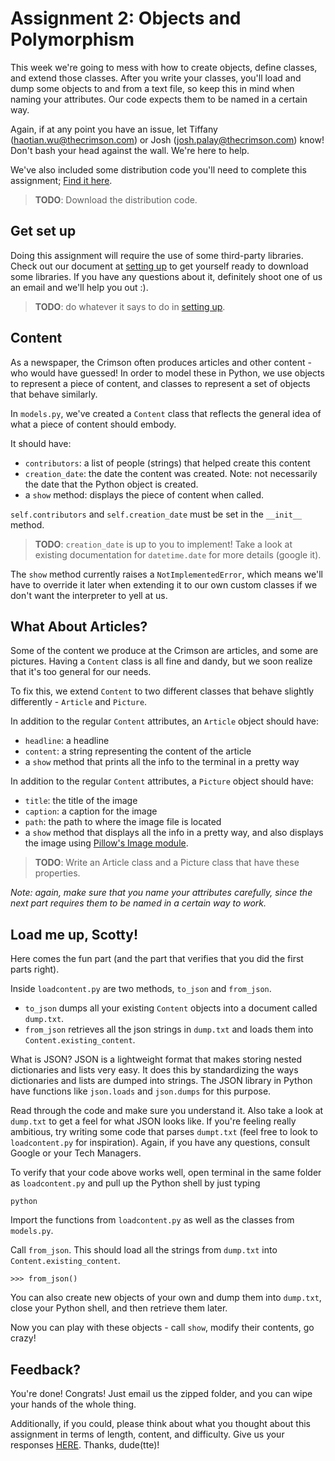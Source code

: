 # Assignment 2: Objects and Polymorphism

This week we're going to mess with how to create objects, define classes, and extend those classes. After you write your classes, you'll load and dump some objects to and from a text file, so keep this in mind when naming your attributes. Our code expects them to be named in a certain way.

Again, if at any point you have an issue, let Tiffany (haotian.wu@thecrimson.com) or Josh (josh.palay@thecrimson.com) know! Don't bash your head against the wall. We're here to help.

We've also included some distribution code you'll need to complete this assignment; [Find it here](https://github.com/harvard-crimson/comp/tree/master/assignment2/distribution_code).

> __TODO__: Download the distribution code.

## Get set up
Doing this assignment will require the use of some third-party libraries. Check out our document at [setting up](https://github.com/harvard-crimson/comp/blob/master/general/setting_up.md) to get yourself ready to download some libraries. If you have any questions about it, definitely shoot one of us an email and we'll help you out :).

> __TODO__: do whatever it says to do in [setting up](https://github.com/harvard-crimson/comp/blob/master/general/setting_up.md).

## Content
As a newspaper, the Crimson often produces articles and other content - who would have guessed! In order to model these in Python, we use objects to represent a piece of content, and classes to represent a set of objects that behave similarly.

In `models.py`, we've created a `Content` class that reflects the general idea of what a piece of content should embody.

It should have:

- `contributors`: a list of people (strings) that helped create this content 
- `creation_date`: the date the content was created.  Note: not necessarily the date that the Python object is created. 
- a `show` method: displays the piece of content when called.

`self.contributors` and `self.creation_date` must be set in the `__init__` method.

> __TODO__: `creation_date` is up to you to implement! Take a look at existing documentation for `datetime.date` for more details (google it). 

The `show` method currently raises a `NotImplementedError`, which means we'll have to override it later when extending it to our own custom classes if we don't want the interpreter to yell at us.

## What About Articles?
Some of the content we produce at the Crimson are articles, and some are pictures. Having a `Content` class is all fine and dandy, but we soon realize that it's too general for our needs.

To fix this, we extend `Content` to two different classes that behave slightly differently - `Article` and `Picture`. 

In addition to the regular `Content` attributes, an `Article` object should have:

- `headline`: a headline
- `content`: a string representing the content of the article
- a `show` method that prints all the info to the terminal in a pretty way

In addition to the regular `Content` attributes, a `Picture` object should have:

- `title`: the title of the image
- `caption`: a caption for the image
- `path`: the path to where the image file is located
- a `show` method that displays all the info in a pretty way, and also displays the image using [Pillow's Image module](http://pillow.readthedocs.org/en/latest/reference/Image.html). 

> __TODO__: Write an Article class and a Picture class that have these properties.

_Note: again, make sure that you name your attributes carefully, since the next part requires them to be named in a certain way to work._

## Load me up, Scotty!
Here comes the fun part (and the part that verifies that you did the first parts right).

Inside `loadcontent.py` are two methods, `to_json` and `from_json`. 

- `to_json` dumps all your existing `Content` objects into a document called `dump.txt`.
- `from_json` retrieves all the json strings in `dump.txt` and loads them into `Content.existing_content`.

What is JSON? JSON is a lightweight format that makes storing nested dictionaries and lists very easy. It does this by standardizing the ways dictionaries and lists are dumped into strings. The JSON library in Python have functions like `json.loads` and `json.dumps` for this purpose.

Read through the code and make sure you understand it. Also take a look at `dump.txt` to get a feel for what JSON looks like. If you're feeling really ambitious, try writing some code that parses `dumpt.txt` (feel free to look to `loadcontent.py` for inspiration). Again, if you have any questions, consult Google or your Tech Managers.

To verify that your code above works well, open terminal in the same folder as `loadcontent.py` and pull up the Python shell by just typing

    python

Import the functions from `loadcontent.py` as well as the classes from `models.py`.

Call `from_json`. This should load all the strings from `dump.txt` into `Content.existing_content`.

    >>> from_json()

You can also create new objects of your own and dump them into `dump.txt`, close your Python shell, and then retrieve them later.

Now you can play with these objects - call `show`, modify their contents, go crazy! 

## Feedback?
You're done! Congrats! Just email us the zipped folder, and you can wipe your hands of the whole thing.

Additionally, if you could, please think about what you thought about this assignment in terms of length, content, and difficulty. Give us your responses [HERE](https://docs.google.com/forms/d/1HIkXeaPEQPErgox2Hez7s2F-7z8-woaT7rDBODNP66g/viewform). Thanks, dude(tte)!
